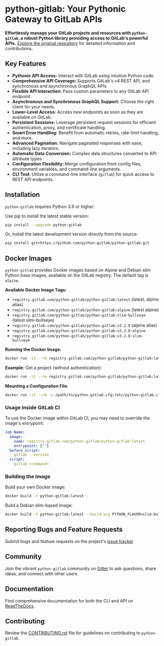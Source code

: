 # python-gitlab: Your Pythonic Gateway to GitLab APIs

**Effortlessly manage your GitLab projects and resources with `python-gitlab`, a robust Python library providing access to GitLab's powerful APIs.**  [Explore the original repository](https://github.com/python-gitlab/python-gitlab) for detailed information and contributions.

## Key Features

*   **Pythonic API Access:** Interact with GitLab using intuitive Python code.
*   **Comprehensive API Coverage:** Supports GitLab's v4 REST API, and synchronous and asynchronous GraphQL APIs.
*   **Flexible API Interaction:** Pass custom parameters to any GitLab API endpoint.
*   **Asynchronous and Synchronous GraphQL Support:** Choose the right client for your needs.
*   **Lower-Level Access:** Access new endpoints as soon as they are available on GitLab.
*   **Persistent Sessions:** Leverage persistent request sessions for efficient authentication, proxy, and certificate handling.
*   **Smart Error Handling:** Benefit from automatic retries, rate-limit handling, and more.
*   **Advanced Pagination:** Navigate paginated responses with ease, including lazy iterators.
*   **Automatic Data Conversion:**  Complex data structures converted to API attribute types
*   **Configuration Flexibility:** Merge configuration from config files, environment variables, and command-line arguments.
*   **CLI Tool:** Utilize a command-line interface (``gitlab``) for quick access to REST API endpoints.

## Installation

`python-gitlab` requires Python 3.9 or higher.

Use pip to install the latest stable version:

```bash
pip install --upgrade python-gitlab
```

Or, install the latest development version directly from the source:

```bash
pip install git+https://github.com/python-gitlab/python-gitlab.git
```

## Docker Images

`python-gitlab` provides Docker images based on Alpine and Debian slim Python base images, available on the GitLab registry. The default tag is ``alpine``.

**Available Docker Image Tags:**

*   `registry.gitlab.com/python-gitlab/python-gitlab:latest` (latest, alpine alias)
*   `registry.gitlab.com/python-gitlab/python-gitlab:alpine` (latest alpine)
*   `registry.gitlab.com/python-gitlab/python-gitlab:slim-bullseye` (latest slim-bullseye)
*   `registry.gitlab.com/python-gitlab/python-gitlab:v3.2.0` (alpine alias)
*   `registry.gitlab.com/python-gitlab/python-gitlab:v3.2.0-alpine`
*   `registry.gitlab.com/python-gitlab/python-gitlab:v3.2.0-slim-bullseye`

**Running the Docker Image:**

```bash
docker run -it --rm registry.gitlab.com/python-gitlab/python-gitlab:latest <command> ...
```

**Example:** Get a project (without authentication):

```bash
docker run -it --rm registry.gitlab.com/python-gitlab/python-gitlab:latest project get --id gitlab-org/gitlab
```

**Mounting a Configuration File:**

```bash
docker run -it --rm -v /path/to/python-gitlab.cfg:/etc/python-gitlab.cfg registry.gitlab.com/python-gitlab/python-gitlab:latest <command> ...
```

### Usage Inside GitLab CI

To use the Docker image within GitLab CI, you may need to override the image's entrypoint:

```yaml
Job Name:
  image:
    name: registry.gitlab.com/python-gitlab/python-gitlab:latest
    entrypoint: [""]
  before_script:
    gitlab --version
  script:
    gitlab <command>
```

### Building the Image

Build your own Docker image:

```bash
docker build -t python-gitlab:latest .
```

Build a Debian slim-based image:

```bash
docker build -t python-gitlab:latest --build-arg PYTHON_FLAVOR=slim-bullseye .
```

## Reporting Bugs and Feature Requests

Submit bugs and feature requests on the project's [issue tracker](https://github.com/python-gitlab/python-gitlab/issues).

## Community

Join the vibrant `python-gitlab` community on [Gitter](https://gitter.im/python-gitlab/Lobby) to ask questions, share ideas, and connect with other users.

## Documentation

Find comprehensive documentation for both the CLI and API on [ReadTheDocs](http://python-gitlab.readthedocs.org/en/stable/).

## Contributing

Review the [CONTRIBUTING.rst](https://github.com/python-gitlab/python-gitlab/blob/main/CONTRIBUTING.rst) file for guidelines on contributing to `python-gitlab`.